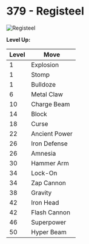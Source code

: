 # 379 - Registeel
![][379]

**Level Up:**

Level | Move
---   | ---
  1   | Explosion
  1   | Stomp
  1   | Bulldoze
  6   | Metal Claw
 10   | Charge Beam
 14   | Block
 18   | Curse
 22   | Ancient Power
 26   | Iron Defense
 26   | Amnesia
 30   | Hammer Arm
 34   | Lock-On
 34   | Zap Cannon
 38   | Gravity
 42   | Iron Head
 42   | Flash Cannon
 46   | Superpower
 50   | Hyper Beam



[379]: https://raw.githubusercontent.com/PokeAPI/sprites/master/sprites/pokemon/379.png "Registeel"
